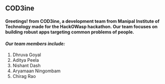 ## **COD3ine**

<h4 style="font-family": "Montserrat">Greetings! from COD3ine, a development team from Manipal Institute of Technology made for the HackOWasp hackathon. Our team focuses on building robust apps targeting common problems of people.</h4>



#### ***Our team members include:***

1. Dhruva Goyal
2. Aditya Peela
3. Nishant Dash
4. Aryamaan Ningombam
5. Chirag Rao
